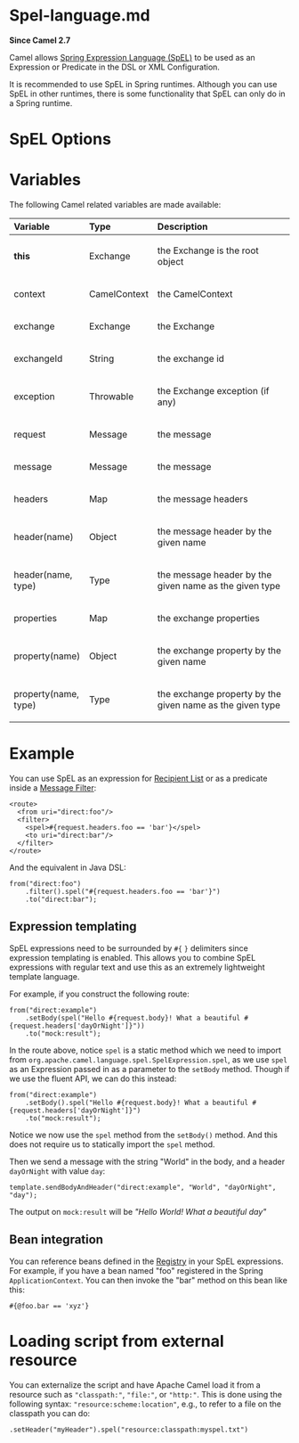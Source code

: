 # Spel-language.md

**Since Camel 2.7**

Camel allows [Spring Expression Language
(SpEL)](https://docs.spring.io/spring/docs/current/spring-framework-reference/core.html#expressions)
to be used as an Expression or Predicate in the DSL or XML
Configuration.

It is recommended to use SpEL in Spring runtimes. Although you can use
SpEL in other runtimes, there is some functionality that SpEL can only
do in a Spring runtime.

# SpEL Options

# Variables

The following Camel related variables are made available:

<table>
<colgroup>
<col style="width: 10%" />
<col style="width: 10%" />
<col style="width: 79%" />
</colgroup>
<thead>
<tr>
<th style="text-align: left;">Variable</th>
<th style="text-align: left;">Type</th>
<th style="text-align: left;">Description</th>
</tr>
</thead>
<tbody>
<tr>
<td style="text-align: left;"><p><strong>this</strong></p></td>
<td style="text-align: left;"><p>Exchange</p></td>
<td style="text-align: left;"><p>the Exchange is the root
object</p></td>
</tr>
<tr>
<td style="text-align: left;"><p>context</p></td>
<td style="text-align: left;"><p>CamelContext</p></td>
<td style="text-align: left;"><p>the CamelContext</p></td>
</tr>
<tr>
<td style="text-align: left;"><p>exchange</p></td>
<td style="text-align: left;"><p>Exchange</p></td>
<td style="text-align: left;"><p>the Exchange</p></td>
</tr>
<tr>
<td style="text-align: left;"><p>exchangeId</p></td>
<td style="text-align: left;"><p>String</p></td>
<td style="text-align: left;"><p>the exchange id</p></td>
</tr>
<tr>
<td style="text-align: left;"><p>exception</p></td>
<td style="text-align: left;"><p>Throwable</p></td>
<td style="text-align: left;"><p>the Exchange exception (if
any)</p></td>
</tr>
<tr>
<td style="text-align: left;"><p>request</p></td>
<td style="text-align: left;"><p>Message</p></td>
<td style="text-align: left;"><p>the message</p></td>
</tr>
<tr>
<td style="text-align: left;"><p>message</p></td>
<td style="text-align: left;"><p>Message</p></td>
<td style="text-align: left;"><p>the message</p></td>
</tr>
<tr>
<td style="text-align: left;"><p>headers</p></td>
<td style="text-align: left;"><p>Map</p></td>
<td style="text-align: left;"><p>the message headers</p></td>
</tr>
<tr>
<td style="text-align: left;"><p>header(name)</p></td>
<td style="text-align: left;"><p>Object</p></td>
<td style="text-align: left;"><p>the message header by the given
name</p></td>
</tr>
<tr>
<td style="text-align: left;"><p>header(name, type)</p></td>
<td style="text-align: left;"><p>Type</p></td>
<td style="text-align: left;"><p>the message header by the given name as
the given type</p></td>
</tr>
<tr>
<td style="text-align: left;"><p>properties</p></td>
<td style="text-align: left;"><p>Map</p></td>
<td style="text-align: left;"><p>the exchange properties</p></td>
</tr>
<tr>
<td style="text-align: left;"><p>property(name)</p></td>
<td style="text-align: left;"><p>Object</p></td>
<td style="text-align: left;"><p>the exchange property by the given
name</p></td>
</tr>
<tr>
<td style="text-align: left;"><p>property(name, type)</p></td>
<td style="text-align: left;"><p>Type</p></td>
<td style="text-align: left;"><p>the exchange property by the given name
as the given type</p></td>
</tr>
</tbody>
</table>

# Example

You can use SpEL as an expression for [Recipient
List](#eips:recipientList-eip.adoc) or as a predicate inside a [Message
Filter](#eips:filter-eip.adoc):

    <route>
      <from uri="direct:foo"/>
      <filter>
        <spel>#{request.headers.foo == 'bar'}</spel>
        <to uri="direct:bar"/>
      </filter>
    </route>

And the equivalent in Java DSL:

    from("direct:foo")
        .filter().spel("#{request.headers.foo == 'bar'}")
        .to("direct:bar");

## Expression templating

SpEL expressions need to be surrounded by `#{` `}` delimiters since
expression templating is enabled. This allows you to combine SpEL
expressions with regular text and use this as an extremely lightweight
template language.

For example, if you construct the following route:

    from("direct:example")
        .setBody(spel("Hello #{request.body}! What a beautiful #{request.headers['dayOrNight']}"))
        .to("mock:result");

In the route above, notice `spel` is a static method which we need to
import from `org.apache.camel.language.spel.SpelExpression.spel`, as we
use `spel` as an Expression passed in as a parameter to the `setBody`
method. Though if we use the fluent API, we can do this instead:

    from("direct:example")
        .setBody().spel("Hello #{request.body}! What a beautiful #{request.headers['dayOrNight']}")
        .to("mock:result");

Notice we now use the `spel` method from the `setBody()` method. And
this does not require us to statically import the `spel` method.

Then we send a message with the string "World" in the body, and a header
`dayOrNight` with value `day`:

    template.sendBodyAndHeader("direct:example", "World", "dayOrNight", "day");

The output on `mock:result` will be *"Hello World! What a beautiful
day"*

## Bean integration

You can reference beans defined in the
[Registry](#manual::registry.adoc) in your SpEL expressions. For
example, if you have a bean named "foo" registered in the Spring
`ApplicationContext`. You can then invoke the "bar" method on this bean
like this:

    #{@foo.bar == 'xyz'}

# Loading script from external resource

You can externalize the script and have Apache Camel load it from a
resource such as `"classpath:"`, `"file:"`, or `"http:"`. This is done
using the following syntax: `"resource:scheme:location"`, e.g., to refer
to a file on the classpath you can do:

    .setHeader("myHeader").spel("resource:classpath:myspel.txt")
